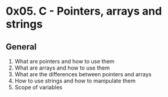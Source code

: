 # 0x05. C - Pointers, arrays and strings

## General
1. What are pointers and how to use them
1. What are arrays and how to use them
1. What are the differences between pointers and arrays
1. How to use strings and how to manipulate them
1. Scope of variables
